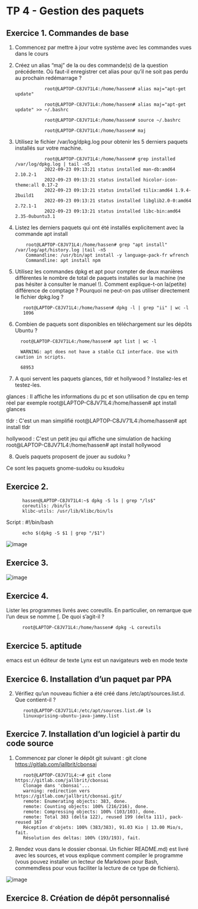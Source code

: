 # TP 4 - Gestion des paquets
## Exercice 1. Commandes de base

1. Commencez par mettre à jour votre système avec les commandes vues dans le cours


2. Créez un alias “maj” de la ou des commande(s) de la question précédente. Où faut-il enregistrer cet
alias pour qu’il ne soit pas perdu au prochain redémarrage ?

                  root@LAPTOP-C8JV71L4:/home/hassen# alias maj="apt-get update"
      
                  root@LAPTOP-C8JV71L4:/home/hassen# alias maj="apt-get update" >> ~/.bashrc
      
                  root@LAPTOP-C8JV71L4:/home/hassen# source ~/.bashrc
      
                  root@LAPTOP-C8JV71L4:/home/hassen# maj

3. Utilisez le fichier /var/log/dpkg.log pour obtenir les 5 derniers paquets installés sur votre machine.

                  root@LAPTOP-C8JV71L4:/home/hassen# grep installed /var/log/dpkg.log | tail -n5
                  2022-09-23 09:13:21 status installed man-db:amd64 2.10.2-1
                  2022-09-23 09:13:21 status installed hicolor-icon-theme:all 0.17-2
                  2022-09-23 09:13:21 status installed tilix:amd64 1.9.4-2build1
                  2022-09-23 09:13:21 status installed libglib2.0-0:amd64 2.72.1-1
                  2022-09-23 09:13:21 status installed libc-bin:amd64 2.35-0ubuntu3.1
                  

4. Listez les derniers paquets qui ont été installés explicitement avec la commande apt install

           root@LAPTOP-C8JV71L4:/home/hassen# grep "apt install" /var/log/apt/history.log |tail -n5
           Commandline: /usr/bin/apt install -y language-pack-fr wfrench
           Commandline: apt install npm


5. Utilisez les commandes dpkg et apt pour compter de deux manières différentes le nombre de total de paquets installés sur la machine (ne pas hésiter à consulter le manuel !). Comment explique-t-on la(petite) différence de comptage ? Pourquoi ne peut-on pas utiliser directement le fichier dpkg.log ?
          
          root@LAPTOP-C8JV71L4:/home/hassen# dpkg -l | grep "ii" | wc -l
          1096
          
 6. Combien de paquets sont disponibles en téléchargement sur les dépôts Ubuntu ?
 
          root@LAPTOP-C8JV71L4:/home/hassen# apt list | wc -l

          WARNING: apt does not have a stable CLI interface. Use with caution in scripts.

          68953
 
7. A quoi servent les paquets glances, tldr et hollywood ? Installez-les et testez-les.

glances : Il affiche les informations du pc et son utilisation de cpu en temp réel par exemple
          root@LAPTOP-C8JV71L4:/home/hassen# apt install glances

tldr :  C'est un man simplifié 
          root@LAPTOP-C8JV71L4:/home/hassen# apt install tldr
          
hollywood : C'est un petit jeu qui affiche une simulation de hacking
          root@LAPTOP-C8JV71L4:/home/hassen# apt install hollywood

8. Quels paquets proposent de jouer au sudoku ? 

Ce sont les paquets gnome-sudoku ou ksudoku

## Exercice 2.

          hassen@LAPTOP-C8JV71L4:~$ dpkg -S ls | grep "/ls$"
          coreutils: /bin/ls
          klibc-utils: /usr/lib/klibc/bin/ls
          
  Script :
          #!/bin/bash

          echo $(dpkg -S $1 | grep "/$1")

![image](https://user-images.githubusercontent.com/80455696/192234659-dd18dfab-70d2-4714-8c1c-dad7bf0818e1.png)

## Exercice 3.

![image](https://user-images.githubusercontent.com/80455696/192236187-0682fbc7-9630-42e7-96c8-59598e75f942.png)

## Exercice 4.

Lister les programmes livrés avec coreutils. En particulier, on remarque que l’un deux se nomme [. De quoi s’agit-il ?

          root@LAPTOP-C8JV71L4:/home/hassen# dpkg -L coreutils

## Exercice 5. aptitude

emacs est un éditeur de texte
Lynx est un navigateurs web en mode texte

## Exercice 6. Installation d’un paquet par PPA

2. Vérifiez qu’un nouveau fichier a été créé dans /etc/apt/sources.list.d. Que contient-il ?
          
          root@LAPTOP-C8JV71L4:/etc/apt/sources.list.d# ls
          linuxuprising-ubuntu-java-jammy.list

## Exercice 7. Installation d’un logiciel à partir du code source

1. Commencez par cloner le dépôt git suivant :
git clone https://gitlab.com/jallbrit/cbonsai
          
          root@LAPTOP-C8JV71L4:~# git clone https://gitlab.com/jallbrit/cbonsai
          Clonage dans 'cbonsai'...
          warning: redirection vers https://gitlab.com/jallbrit/cbonsai.git/
          remote: Enumerating objects: 383, done.
          remote: Counting objects: 100% (216/216), done.
          remote: Compressing objects: 100% (103/103), done.
          remote: Total 383 (delta 122), reused 199 (delta 111), pack-reused 167
          Réception d'objets: 100% (383/383), 91.03 Kio | 13.00 Mio/s, fait.
          Résolution des deltas: 100% (193/193), fait.
          
2. Rendez vous dans le dossier cbonsai. Un fichier README.md) est livré avec les sources, et vous explique comment compiler le programme (vous pouvez installer un lecteur de Markdown pour Bash, commemdless pour vous faciliter la lecture de ce type de fichiers).
          
![image](https://user-images.githubusercontent.com/80455696/192954574-fcdd9aa9-7306-4d3e-809f-6ca8be25f625.png)



## Exercice 8. Création de dépôt personnalisé

